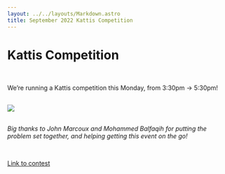 ```yaml
---
layout: ../../layouts/Markdown.astro
title: September 2022 Kattis Competition
---
```


# Kattis Competition

<br />

We’re running a Kattis competition this Monday, from 3:30pm → 5:30pm!

<img style="max-width: 10rem; margin: 1rem auto;" src="https://open.kattis.com/images/kattis/judge.png">

<br />

_Big thanks to John Marcoux and Mohammed Balfaqih for putting the problem set together, and helping getting this event on the go!_

<br />

<a href="https://open.kattis.com/contests/uk6k9d">Link to contest</a>
